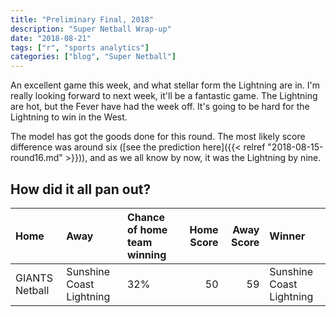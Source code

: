 ```yaml
---
title: "Preliminary Final, 2018"
description: "Super Netball Wrap-up"
date: "2018-08-21"
tags: ["r", "sports analytics"]
categories: ["blog", "Super Netball"]
---
```


<!-- Time-stamp: <2018-08-22 19:57:07 (slane)> -->





An excellent game this week, and what stellar form the Lightning are in. I'm really looking forward to next week, it'll be a fantastic game. The Lightning are hot, but the Fever have had the week off. It's going to be hard for the Lightning to win in the West.

The model has got the goods done for this round. The most likely score difference was around six ([see the prediction here]({{< relref "2018-08-15-round16.md" >}})), and as we all know by now, it was the Lightning by nine.

## How did it all pan out?


|Home           |Away                     |Chance of home team winning | Home Score| Away Score|Winner                   |
|:--------------|:------------------------|:---------------------------|----------:|----------:|:------------------------|
|GIANTS Netball |Sunshine Coast Lightning |32%                         |         50|         59|Sunshine Coast Lightning |
